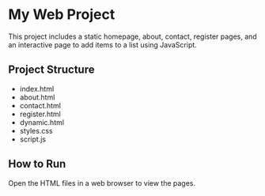 # My Web Project

This project includes a static homepage, about, contact, register pages, and an interactive page to add items to a list using JavaScript. 

## Project Structure
- index.html
- about.html
- contact.html
- register.html
- dynamic.html
- styles.css
- script.js

## How to Run
Open the HTML files in a web browser to view the pages.